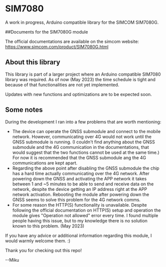 # SIM7080
A work in progress, Arduino compatible library for the SIMCOM SIM7080G.

##Documents for the SIM7080G module

The official documentations are available on the simcom website: https://www.simcom.com/product/SIM7080G.html

## About this library

This library is part of a larger project where an Arduino compatible SIM7080 library was required. 
As of now (May 2023) the time schedule is tight and because of that functionalities are not yet implemented.

Updates with new functions and optimizations are to be expected soon.

## Some notes

During the development I ran into a few problems that are worth mentioning:

* The device can operate the GNSS submodule and connect to the mobile network. However, communicating over 4G would not work until the GNSS submodule is running. (I couldn't find anything about the GNSS submodule and the 4G communication in the documentations, that would suggest that the two functions cannot be used at the same time.) For now it is recommended that the GNSS submodule ang the 4G communications are kept apart.
* Regarding the above point after disabling the GNSS submodule the chip has a hard time actually communicating over the 4G network. After powering down the GNSS and activating the APP network it takes between 1 and ~5 minutes to be able to send and receive data on the network, despite the device getting an IP address right at the APP network activation. Rebooting the module after powering down the GNSS seems to solve this problem for the 4G network comms.
* For some reason the HTTP(S) functionality is unavailable. Despite following the official documentation on HTTP(S) setup and operation the module gives "Operation not allowed" error every time. I found multiple people having this issue, but to my knowledge there is no solution known to this problem. (May 2023)

If you have any advice or additional information regarding this module, I would warmly welcome them. :)

Thank you for checking out this repo!

   --Miku
